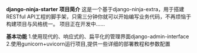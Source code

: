**django-ninja-starter**
**项目简介**
这是一个基于django-ninja-extra，用于搭建RESTful API工程的脚手架，只需三分钟你就可以开始编写业务代码，不再烦恼于构建项目与风格统一。 
项目正在开发中......

**基本功能**
1.使用现代的、响应式的、扁平化的管理界面django-admin-interface
2.使用gunicorn+uvicorn运行项目,提供一些详细的部署教程和参数配置